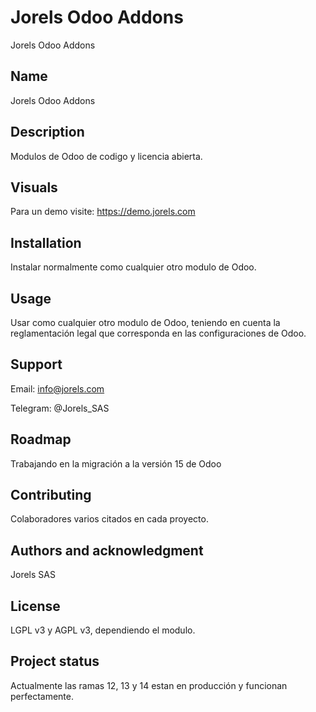 # Jorels Odoo Addons

Jorels Odoo Addons

## Name
Jorels Odoo Addons

## Description
Modulos de Odoo de codigo y licencia abierta.

## Visuals
Para un demo visite: https://demo.jorels.com

## Installation
Instalar normalmente como cualquier otro modulo de Odoo.

## Usage
Usar como cualquier otro modulo de Odoo, teniendo en cuenta la reglamentación legal que corresponda en las configuraciones de Odoo.

## Support
Email: info@jorels.com

Telegram: @Jorels_SAS

## Roadmap
Trabajando en la migración a la versión 15 de Odoo

## Contributing
Colaboradores varios citados en cada proyecto.

## Authors and acknowledgment
Jorels SAS

## License
LGPL v3 y AGPL v3, dependiendo el modulo.

## Project status
Actualmente las ramas 12, 13 y 14 estan en producción y funcionan perfectamente.
